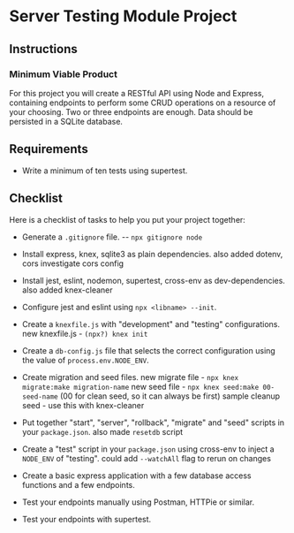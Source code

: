 # Server Testing Module Project

## Instructions

### Minimum Viable Product

For this project you will create a RESTful API using Node and Express, containing endpoints to perform some CRUD operations on a resource of your choosing. Two or three endpoints are enough. Data should be persisted in a SQLite database.

## Requirements

- Write a minimum of ten tests using supertest.

## Checklist

Here is a checklist of tasks to help you put your project together:

- Generate a `.gitignore` file. 
    -- `npx gitignore node`

- Install express, knex, sqlite3 as plain dependencies. 
    also added dotenv, cors
        investigate cors config

- Install jest, eslint, nodemon, supertest, cross-env as dev-dependencies.
    also added knex-cleaner

- Configure jest and eslint using `npx <libname> --init`.

- Create a `knexfile.js` with "development" and "testing" configurations.
    new knexfile.js - `(npx?) knex init`

- Create a `db-config.js` file that selects the correct configuration using the value of `process.env.NODE_ENV`.

- Create migration and seed files.
    new migrate file - `npx knex migrate:make migration-name`
    new seed file - `npx knex seed:make 00-seed-name` (00 for clean seed, so it can always be first)
        sample cleanup seed - use this with knex-cleaner

- Put together "start", "server", "rollback", "migrate" and "seed" scripts in your `package.json`.
    also made `resetdb` script

- Create a "test" script in your `package.json` using cross-env to inject a `NODE_ENV` of "testing".
    could add `--watchAll` flag to rerun on changes

- Create a basic express application with a few database access functions and a few endpoints.

- Test your endpoints manually using Postman, HTTPie or similar.
- Test your endpoints with supertest.
